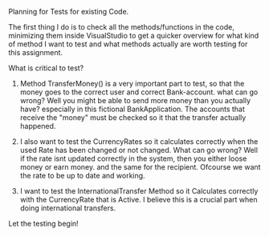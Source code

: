 Planning for Tests for existing Code.

The first thing I do is to check all the methods/functions in the code, minimizing them inside VisualStudio to get a quicker overview for what kind of method I want to test and what methods actually are worth testing for this assignment.

What is critical to test?

 1. Method TransferMoney() is a very important part to test, so that the money goes to the correct user and correct Bank-account.
    what can go wrong? Well you might be able to send more money than you actually have? especially in this fictional BankApplication.
    The accounts that receive the "money" must be checked so it that the transfer actually happened.
    
 2. I also want to test the CurrencyRates so it calculates correctly when the used Rate has been changed or not changed.
    What can go wrong? Well if the rate isnt updated correctly in the system, then you either loose money or earn money. and the same for the recipient.
    Ofcourse we want the rate to be up to date and working.
    
 3. I want to test the InternationalTransfer Method so it Calculates correctly with the CurrencyRate that is Active.
    I believe this is a crucial part when doing international transfers. 
    
   
Let the testing begin!
